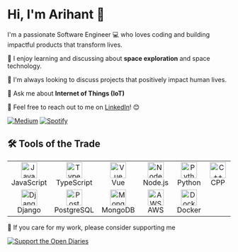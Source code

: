 # Hi, I'm Arihant 👋

I'm a passionate Software Engineer 💻 who loves coding and building impactful products that transform lives.

🔭 I enjoy learning and discussing about **space exploration** and space technology.

🚀 I'm always looking to discuss projects that positively impact human lives.

💬 Ask me about **Internet of Things (IoT)**

🔗 Feel free to reach out to me on [LinkedIn](https://www.linkedin.com/in/arihantdaga)! 😊

<p>
    <a href="https://akindsoul.medium.com/"><img src="https://img.shields.io/badge/Medium-12100E?style=for-the-badge&logo=medium&logoColor=white" alt="Medium" /></a>
    <a href="https://open.spotify.com/user/31dvzfoufy66h3ewnpvqm7ytkfiu?si=e4a145e26281448b"><img src="https://img.shields.io/badge/Spotify-1ED760?style=for-the-badge&logo=spotify&logoColor=white" alt="Spotify" /></a>
</p>

## 🛠️ Tools of the Trade

<table>
  <tr>
    <td align="center" width="96">
      <a href="#javascript">
        <img src="https://skillicons.dev/icons?i=js" width="36" height="36" alt="JavaScript" />
      </a>
      <br>JavaScript
    </td>
    <td align="center" width="96">
      <a href="#typescript">
        <img src="https://skillicons.dev/icons?i=ts" width="36" height="36" alt="TypeScript" />
      </a>
      <br>TypeScript
    </td>
    <td align="center" width="96">
      <a href="#vue">
        <img src="https://skillicons.dev/icons?i=vue" width="36" height="36" alt="Vue" />
      </a>
      <br>Vue
    </td>
    <td align="center" width="96">
      <a href="#nodejs">
        <img src="https://skillicons.dev/icons?i=nodejs" width="36" height="36" alt="Node.js" />
      </a>
      <br>Node.js
    </td>
    <td align="center" width="96">
      <a href="#python">
        <img src="https://skillicons.dev/icons?i=python" width="36" height="36" alt="Python" />
      </a>
      <br>Python
    </td>
    <td align="center" width="96">
      <a href="#cpp">
        <img src="https://skillicons.dev/icons?i=cpp" width="36" height="36" alt="C++" />
      </a>
      <br>CPP
    </td>
    
  </tr>
  <tr>
  <td align="center" width="96">
      <a href="#django">
        <img src="https://skillicons.dev/icons?i=django" width="36" height="36" alt="Django" />
      </a>
      <br>Django
    </td>
    <td align="center" width="96">
      <a href="#postgres">
        <img src="https://skillicons.dev/icons?i=postgres" width="36" height="36" alt="PostgreSQL" />
      </a>
      <br>PostgreSQL
    </td>
    <td align="center" width="96">
      <a href="#mongodb">
        <img src="https://skillicons.dev/icons?i=mongodb" width="36" height="36" alt="MongoDB" />
      </a>
      <br>MongoDB
    </td>
    <td align="center" width="96">
      <a href="#aws">
        <img src="https://skillicons.dev/icons?i=aws" width="36" height="36" alt="AWS" />
      </a>
      <br>AWS
    </td>
    <td align="center" width="96">
      <a href="#docker">
        <img src="https://skillicons.dev/icons?i=docker" width="36" height="36" alt="Docker" />
      </a>
      <br>Docker
    </td>

  </tr>
</table>


🥇 If you care for my work, please consider supporting me

<a href="https://buymeacoffee.com/ivuxpfncg"><img src="https://img.shields.io/badge/Support_The_Open_Diaries-e91e63?style=for-the-badge&logo=buy-me-a-coffee&logoColor=white" alt="Support the Open Diaries" /></a>

